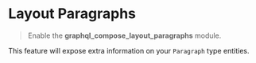 # Layout Paragraphs

> Enable the **graphql_compose_layout_paragraphs** module.

This feature will expose extra information on your `Paragraph` type entities.
